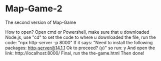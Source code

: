 # Map-Game-2
The second version of Map-Game

How to open?
Open cmd or Powershell, make sure that u downloaded Node.js, use "cd" to set the code to where u downloaded the file, run the code:
"npx http-server -p 8000"
If it says:
"Need to install the following packages:
http-server@14.1.1
Ok to proceed? (y)"
so run:
y
And open the link: http://localhost:8000/
Final, run the the-game.html
Then done!

